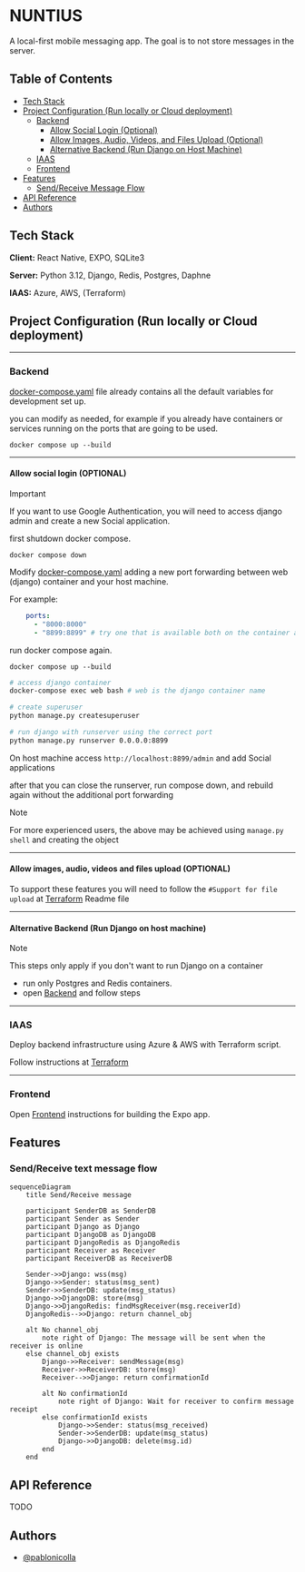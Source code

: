 # NUNTIUS

A local-first mobile messaging app. The goal is to not store messages in the server.

## Table of Contents
- [Tech Stack](#tech-stack)
- [Project Configuration (Run locally or Cloud deployment)](#project-configuration-run-locally-or-cloud-deployment)
  - [Backend](#backend)
    - [Allow Social Login (Optional)](#allow-social-login-optional)
    - [Allow Images, Audio, Videos, and Files Upload (Optional)](#allow-images-audio-videos-and-files-upload-optional)
    - [Alternative Backend (Run Django on Host Machine)](#alternative-backend-run-django-on-host-machine)
  - [IAAS](#iaas)
  - [Frontend](#frontend)
- [Features](#features)
  - [Send/Receive Message Flow](#sendreceive-message-flow)
- [API Reference](#api-reference)
- [Authors](#authors)

## Tech Stack

**Client:** React Native, EXPO, SQLite3

**Server:** Python 3.12, Django, Redis, Postgres, Daphne

**IAAS:** Azure, AWS, (Terraform)

## Project Configuration (Run locally or Cloud deployment)

---

### Backend

[docker-compose.yaml](docker-compose.yaml) file already contains all the default variables for development set up.

you can modify as needed, for example if you already have containers or services running on the ports that are going to be used.

```
docker compose up --build
```

---

#### Allow social login (OPTIONAL)

> [!IMPORTANT]
> If you want to use Google Authentication, you will need to access django admin and create a new Social application.

first shutdown docker compose.

```
docker compose down
```

Modify [docker-compose.yaml](docker-compose.yaml) adding a new port forwarding between web (django) container and your host machine.

For example:

```yaml
    ports:
      - "8000:8000"
      - "8899:8899" # try one that is available both on the container and on host: <host>:<container>
```

run docker compose again.

```
docker compose up --build
```

```sh
# access django container
docker-compose exec web bash # web is the django container name

# create superuser
python manage.py createsuperuser

# run django with runserver using the correct port
python manage.py runserver 0.0.0.0:8899
```

On host machine access `http://localhost:8899/admin` and add Social applications

after that you can close the runserver, run compose down, and rebuild again without the additional port forwarding

> [!NOTE]
> For more experienced users, the above may be achieved using `manage.py shell` and creating the object

---

#### Allow images, audio, videos and files upload (OPTIONAL)

To support these features you will need to follow the `#Support for file upload` at [Terraform](terraform/README.md) Readme file

---

#### Alternative Backend (Run Django on host machine)

> [!NOTE]
> This steps only apply if you don't want to run Django on a container

- run only Postgres and Redis containers.
- open [Backend](backend/README.md) and follow steps

---

### IAAS

Deploy backend infrastructure using Azure & AWS with Terraform script.

Follow instructions at [Terraform](terraform/README.md)

---

### Frontend

Open [Frontend](frontend/nuntius/README.md) instructions for building the Expo app.

## Features

### Send/Receive text message flow

```mermaid
sequenceDiagram
    title Send/Receive message

    participant SenderDB as SenderDB
    participant Sender as Sender
    participant Django as Django
    participant DjangoDB as DjangoDB
    participant DjangoRedis as DjangoRedis
    participant Receiver as Receiver
    participant ReceiverDB as ReceiverDB

    Sender->>Django: wss(msg)
    Django->>Sender: status(msg_sent)
    Sender->>SenderDB: update(msg_status)
    Django->>DjangoDB: store(msg)
    Django->>DjangoRedis: findMsgReceiver(msg.receiverId)
    DjangoRedis-->>Django: return channel_obj
    
    alt No channel_obj
        note right of Django: The message will be sent when the receiver is online
    else channel_obj exists
        Django->>Receiver: sendMessage(msg)
        Receiver->>ReceiverDB: store(msg)
        Receiver-->>Django: return confirmationId
        
        alt No confirmationId
            note right of Django: Wait for receiver to confirm message receipt
        else confirmationId exists
            Django->>Sender: status(msg_received)
            Sender->>SenderDB: update(msg_status)
            Django->>DjangoDB: delete(msg.id)
        end
    end
```

## API Reference

TODO

## Authors

- [@pablonicolla](https://github.com/PabloNicolla)

